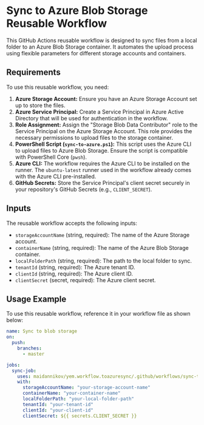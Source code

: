 # Sync to Azure Blob Storage Reusable Workflow

This GitHub Actions reusable workflow is designed to sync files from a local folder to an Azure Blob Storage container. It automates the upload process using flexible parameters for different storage accounts and containers.

## Requirements

To use this reusable workflow, you need:

1. **Azure Storage Account:** Ensure you have an Azure Storage Account set up to store the files.
2. **Azure Service Principal:** Create a Service Principal in Azure Active Directory that will be used for authentication in the workflow.
3. **Role Assignment:** Assign the "Storage Blob Data Contributor" role to the Service Principal on the Azure Storage Account. This role provides the necessary permissions to upload files to the storage container.
4. **PowerShell Script (`sync-to-azure.ps1`):** This script uses the Azure CLI to upload files to Azure Blob Storage. Ensure the script is compatible with PowerShell Core (`pwsh`).
5. **Azure CLI:** The workflow requires the Azure CLI to be installed on the runner. The `ubuntu-latest` runner used in the workflow already comes with the Azure CLI pre-installed.
6. **GitHub Secrets:** Store the Service Principal's client secret securely in your repository's GitHub Secrets (e.g., `CLIENT_SECRET`).

## Inputs

The reusable workflow accepts the following inputs:

- `storageAccountName` (string, required): The name of the Azure Storage account.
- `containerName` (string, required): The name of the Azure Blob Storage container.
- `localFolderPath` (string, required): The path to the local folder to sync.
- `tenantId` (string, required): The Azure tenant ID.
- `clientId` (string, required): The Azure client ID.
- `clientSecret` (secret, required): The Azure client secret.

## Usage Example

To use this reusable workflow, reference it in your workflow file as shown below:

```yaml
name: Sync to blob storage
on:
  push:
    branches:
      - master

jobs:
  sync-job:
    uses: maidannikov/yem.workflow.toazuresync/.github/workflows/sync-to-blob.yml@master
    with:
      storageAccountName: "your-storage-account-name"
      containerName: "your-container-name"
      localFolderPath: "your-local-folder-path"
      tenantId: "your-tenant-id"
      clientId: "your-client-id"
      clientSecret: ${{ secrets.CLIENT_SECRET }}
